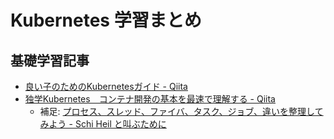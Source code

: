 # Kubernetes 学習まとめ

## 基礎学習記事

- [良い子のためのKubernetesガイド - Qiita](https://qiita.com/skmt719/items/93077ebb58ea44fbc460)
- [独学Kubernetes　コンテナ開発の基本を最速で理解する - Qiita](https://qiita.com/Brutus/items/d19af6b9c55de93663f6)
    - 補足: [プロセス、スレッド、ファイバ、タスク、ジョブ、違いを整理してみよう - Schi Heil と叫ぶために](http://hiroakiuno.hatenablog.com/entry/20070316/p1)
